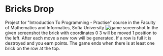 # Bricks Drop
Project for "Introduction To Programming - Practise" course in the Faculty of Mathematics and Informatics, Sofia University
![game screenshot](https://github.com/aleks0412/Bricks-Drop/assets/65999572/1053c01a-e6cd-4366-bacb-a434f26de110)
In the given screenshot the brick with coordinates 0 3 will be moved 1 position to the left.
After each move a new row will be generated.
If a row is full it is destroyed and you earn points.
The game ends when there is at least one brick on the row at the top.
